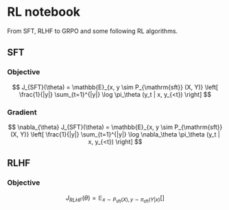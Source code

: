 # RL notebook

From SFT, RLHF to GRPO and some following RL algorithms.

## SFT

### Objective

$$
J_{SFT}(\theta) = \mathbb{E}_{x, y \sim P_{\mathrm{sft}} (X, Y)} \left[ \frac{1}{|y|} \sum_{t=1}^{|y|} \log \pi_\theta (y_t | x, y_{<t}) \right]
$$

### Gradient

$$
\nabla_{\theta} J_{SFT}(\theta) = \mathbb{E}_{x, y \sim P_{\mathrm{sft}} (X, Y)} \left[ \frac{1}{|y|} \sum_{t=1}^{|y|} \log \nabla_\theta \pi_\theta (y_t | x, y_{<t}) \right]
$$

## RLHF

### Objective

$$
J_{RLHF}(\theta) = \mathbb{E}_{x \sim P_{\mathrm{sft}} (X), y \sim \pi_{\mathrm{sft}} (Y| x)} \left[ \right]
$$
